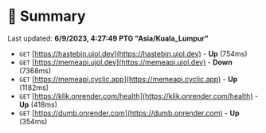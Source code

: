 # 📖 Summary
Last updated: **6/9/2023, 4:27:49 PTG "Asia/Kuala_Lumpur"**

- `GET` [https://hastebin.ujol.dev](https://hastebin.ujol.dev) - **Up** (754ms)
- `GET` [https://memeapi.ujol.dev](https://memeapi.ujol.dev) - **Down** (7368ms)
- `GET` [https://memeapi.cyclic.app](https://memeapi.cyclic.app) - **Up** (1182ms)
- `GET` [https://klik.onrender.com/health](https://klik.onrender.com/health) - **Up** (418ms)
- `GET` [https://dumb.onrender.com](https://dumb.onrender.com) - **Up** (354ms)
